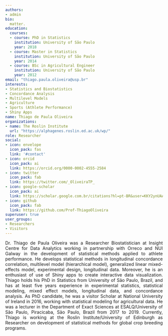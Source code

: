 ```yaml
---
authors:
- admin
bio: 
  matter.
education:
  courses:
  - course: PhD in Statistics
    institution: University of São Paulo
    year: 2018
  - course: Master in Statistics
    institution: University of São Paulo
    year: 2014
  - course: BSc in Agricultural Engineer
    institution: University of São Paulo
    year: 2012
email: "thiago.paula.oliveira@usp.br"
interests:
- Statistics and Biostatistics
- Concordance Analysis
- Multilevel Models
- Agriculture
- Sports (Athlete Performance)
- Shiny Apps
name: Thiago de Paula Oliveira
organizations:
- name: The Roslin Institute
  url: "https://alphagenes.roslin.ed.ac.uk/wp/"
role: Researcher
social:
- icon: envelope
  icon_pack: fas
  link: '#contact'
- icon: orcid
  icon_pack: ai
  link: https://orcid.org/0000-0002-4555-2584
- icon: twitter
  icon_pack: fab
  link: https://twitter.com/_OliveiraTP_
- icon: google-scholar
  icon_pack: ai
  link: https://scholar.google.com.br/citations?hl=pt-BR&user=KKY2ynUAAAAJ
- icon: github
  icon_pack: fab
  link: https://github.com/Prof-ThiagoOliveira
superuser: true
user_groups:
- Researchers
- Visitors
---
```


<p align="justify">
Dr. Thiago de Paula Oliveira was a Researcher Biostatistician at Insight
Centre for Data Analytics working in partnership with Orreco and NUI
Galway in the development of statistical methods applied to athlete performance. 
He develops statistical methods in longitudinal 
concordance correlation, multilevel model (hierarchical model), 
generalized linear mixed-effects model, experimental design, longitudinal
data. Moreover, he is an enthusiast of use of Shiny apps to create interactive data visualization. 
Thiago holds his PhD in Statistics from University of São Paulo,
Brazil, and has at least five years experience in experimental
statistics, statistical modeling, mixed effect models, longitudinal
data, and concordance analysis. As PhD candidate, he was a visitor
Scholar at National University of Ireland in 2016, working with
statistical modeling for agricultural data. He was a lecturer in the Department of Exact
Sciences at ESALQ/University of São Paulo, Piracicaba, São Paulo, Brazil from 2017 to 2019. 
Currently, Thiago is working at the Roslin Institute/University of Edinburgh as 
Researcher on development of statistical methods for global crop breeding programs.
</p>

